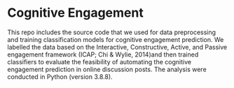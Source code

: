 # Cognitive Engagement 
This repo includes the source code that we used for data preprocessing and training classification models for cognitive engagement prediction. 
We labelled the data based on the Interactive, Constructive, Active, and Passive engagement framework (ICAP; Chi & Wylie, 2014)and then trained classifiers to evaluate the feasibility of automating the cognitive engagement prediction in online discussion posts. 
The analysis were conducted in Python (version 3.8.8). 
